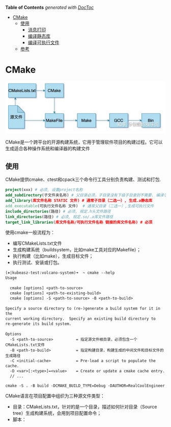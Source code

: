 <!-- START doctoc generated TOC please keep comment here to allow auto update -->
<!-- DON'T EDIT THIS SECTION, INSTEAD RE-RUN doctoc TO UPDATE -->
**Table of Contents**  *generated with [DocToc](https://github.com/thlorenz/doctoc)*

- [CMake](#cmake)
  - [使用](#%E4%BD%BF%E7%94%A8)
    - [消息打印](#%E6%B6%88%E6%81%AF%E6%89%93%E5%8D%B0)
    - [编译静态库](#%E7%BC%96%E8%AF%91%E9%9D%99%E6%80%81%E5%BA%93)
    - [编译可执行文件](#%E7%BC%96%E8%AF%91%E5%8F%AF%E6%89%A7%E8%A1%8C%E6%96%87%E4%BB%B6)
  - [参考](#%E5%8F%82%E8%80%83)

<!-- END doctoc generated TOC please keep comment here to allow auto update -->


# CMake

![img.png](cmake-process.png)

CMake是一个跨平台的开源构建系统，它用于管理软件项目的构建过程。它可以生成适合各种操作系统和编译器的构建文件


## 使用

CMake提供cmake、ctest和cpack三个命令行工具分别负责构建、测试和打包.

```cmake
project(xxx) # 必须, 设置project名称
add_subdirectory(子文件夹名称) # 父目录必须，子目录没有下级子目录则不需要. 编译子文件夹的CMakeLists.txt
add_library(库文件名称 STATIC 文件) # 通常子目录（二选一）, 生成.a静态库
add_executable(可执行文件名称 文件)  # 通常父目录（二选一）,生成可执行文件
include_directories(路径) # 必须, 规定.h头文件路径
link_directories(路径) # 必须, 规定.so/.a库文件路径
target_link_libraries(库文件名称/可执行文件名称 链接的库文件名称) # 必须
```
使用cmake一般流程为：

* 编写CMakeLists.txt文件
* 生成构建系统（buildsystem，比如make工具对应的Makefile）；
* 执行构建（比如make），生成目标文件；
* 执行测试、安装或打包。


```shell
(⎈|kubeasz-test:volcano-system)➜  ~ cmake --help
Usage

  cmake [options] <path-to-source>
  cmake [options] <path-to-existing-build>
  cmake [options] -S <path-to-source> -B <path-to-build>

Specify a source directory to (re-)generate a build system for it in the
current working directory.  Specify an existing build directory to
re-generate its build system.

Options
  -S <path-to-source>          = 指定源文件根目录，必须包含一个CMakeLists.txt文件
  -B <path-to-build>           = 指定构建目录，构建生成的中间文件和目标文件的生成路径
  -C <initial-cache>           = Pre-load a script to populate the cache.
  -D <var>[:<type>]=<value>    = Create or update a cmake cache entry.
  // ...
```

```shell
cmake -S . -B build -DCMAKE_BUILD_TYPE=Debug -DAUTHOR=RealCoolEngineer
```


CMake语言在项目配置中组织为三种源文件类型：

* 目录：CMakeLists.txt，针对的是一个目录，描述如何针对目录（Source tree）生成构建系统，会用到项目配置命令；
* 脚本：<script>.cmake，就是一个CMake语言的脚本文件，可使用cmake -P直接执行，只能包含脚本命令；
* 模块：<module>.cmake，实现一些模块化的功能，可以被前面两者包含，比如include(CTest)启用测试功能。


### 消息打印
```cmake
message([<mode>] "message text" ...)
```

mode就相当于打印的等级，常用的有这几个选项：

* 空或者NOTICE：比较重要的信息，如前面演示中的格式
* DEBUG：调试信息，主要针对开发者
* STATUS：项目使用者可能比较关心的信息，比如提示当前使用的编译器
* WARNING：CMake警告，不会打断进程
* SEND_ERROR：CMake错误，会继续执行，但是会跳过生成构建系统
* FATAL_ERROR：CMake致命错误，会终止进程

### 编译静态库

将项目目录路径src/c/math下的源文件编译为静态库，那么需要获取编译此静态库需要的文件列表，可以使用set命令，或者file命令来进行设置
```cmake
file(GLOB_RECURSE MATH_LIB_SRC
        src/c/math/*.c
        )
add_library(math STATIC ${MATH_LIB_SRC})
```
使用file命令获取src/c/math目录下所有的*.c文件，然后通过add_library命令编译名为math的静态库，库的类型是第二个参数STATIC指定的。

如果指定为SHARED则编译的就是动态链接库。


### 编译可执行文件
通过add_executable命令来往构建系统中添加一个可执行构建目标，同样需要指定编译需要的源文件。
但是对于可执行文件来说，有时候还会依赖其他的库，则需要使用target_link_libraries命令来声明构建此可执行文件需要链接的库。

main.c就使用了src/c/math下实现的一些函数接口，所以依赖于前面构建的math库。
```cmake
add_executable(demo src/c/main.c)
target_link_libraries(demo math)
```


## 参考

- [新手入门学习cmake](https://zhuanlan.zhihu.com/p/690938516)
